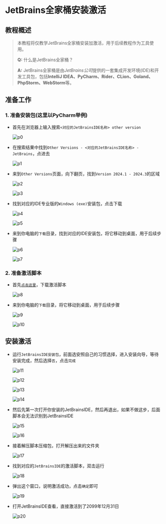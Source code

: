 # JetBrains全家桶安装激活

## 教程概述

> 本教程将仅教学JetBrains全家桶安装加激活，用于后续教程作为工具使用。
>
>**Q:** 什么是JetBrains全家桶？
>
>**A:** JetBrains全家桶是由*JetBrains公司*提供的一套集成开发环境(IDE)和开发工具包，包括**IntelliJ IDEA、PyCharm、Rider、CLion、Goland、PhpStorm、WebStorm**等。

## 准备工作

### 1. 准备安装包(这里以PyCharm举例)

- 首先在浏览器上输入搜索`<对应的JetBrainsIDE名称> other version`

    ![p0](../../img/foundation/p001/p0.png)

- 在搜索结果中找到`Other Versions - <对应的JetBrainsIDE名称> - JetBrains`，点进去

    ![p1](../../img/foundation/p001/p1.png)

- 来到`Other Versions`页面，向下翻页，找到`Version 2024.1 - 2024.3`的区域

    ![p2](../../img/foundation/p001/p2.png)

    ![p3](../../img/foundation/p001/p3.png)

- 找到对应的IDE专业版的`Windows (exe)`安装包，点击下载

    ![p4](../../img/foundation/p001/p4.png)

    ![p5](../../img/foundation/p001/p5.png)

- 来到你电脑的`下载`目录，找到对应的IDE安装包，将它移动到桌面，用于后续步骤

    ![p6](../../img/foundation/p001/p6.png)

    ![p7](../../img/foundation/p001/p7.png)

### 2. 准备激活脚本

- 首先[`点击这里`](https://enderg.lanzoum.com/i0aWN2ecyzle)，下载激活脚本

    ![p8](../../img/foundation/p001/p8.png)

- 来到你电脑的`下载`目录，将它移动到桌面，用于后续步骤

    ![p9](../../img/foundation/p001/p9.png)

    ![p10](../../img/foundation/p001/p10.png)

## 安装激活

- 运行`JetBrainsIDE安装包`，前面选安照自己的习惯选择，进入安装向导，等待安装完成，然后选择`否`，点击`完成`

    ![p11](../../img/foundation/p001/p11.png)

    ![p12](../../img/foundation/p001/p12.png)

    ![p13](../../img/foundation/p001/p13.png)

    ![p14](../../img/foundation/p001/p14.png)

- 然后先第一次打开你安装的JetBrainsIDE，然后再退出，如果不做这步，后面脚本会无法识别到JetBrainsIDE

    ![p15](../../img/foundation/p001/p15.png)

    ![p16](../../img/foundation/p001/p16.png)

- 接着解压脚本压缩包，打开解压出来的文件夹

    ![p17](../../img/foundation/p001/p17.png)

- 找到对应的`JetBrainsIDE`的激活脚本，双击运行

    ![p18](../../img/foundation/p001/p18.png)

- 弹出这个窗口，说明激活成功，点击`确定`即可

    ![p19](../../img/foundation/p001/p19.png)

- 打开JetBrainsIDE查看，直接激活到了2099年12月31日

    ![p20](../../img/foundation/p001/p20.png)
